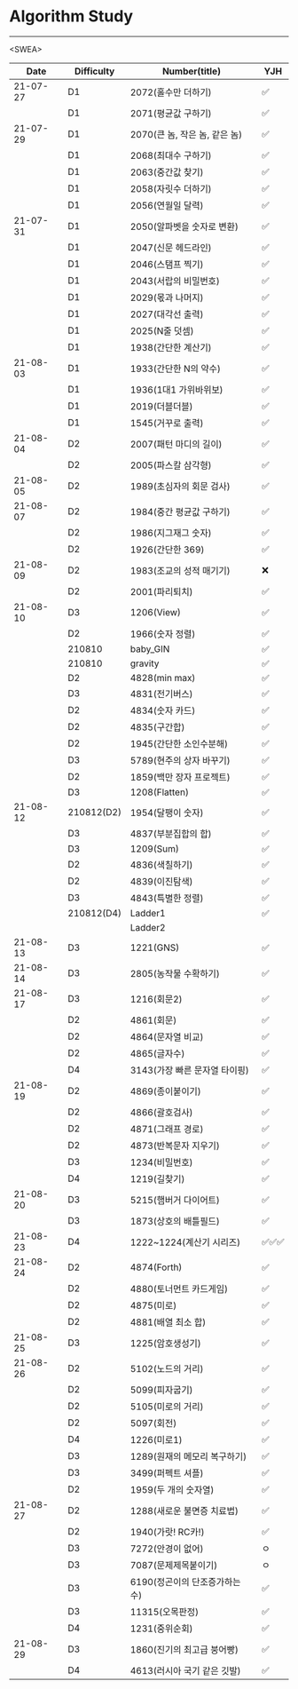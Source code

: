 # Algorithm Study

---



\<SWEA\>

| Date     | Difficulty | Number(title)                  | YJH  |
| -------- | ---------- | ------------------------------ | ---- |
| 21-07-27 | D1         | 2072(홀수만 더하기)            | ✅    |
|          | D1         | 2071(평균값 구하기)            | ✅    |
| 21-07-29 | D1         | 2070(큰 놈, 작은 놈, 같은 놈)  | ✅    |
|          | D1         | 2068(최대수 구하기)            | ✅    |
|          | D1         | 2063(중간값 찾기)              | ✅    |
|          | D1         | 2058(자릿수 더하기)            | ✅    |
|          | D1         | 2056(연월일 달력)              | ✅    |
| 21-07-31 | D1         | 2050(알파벳을 숫자로 변환)     | ✅    |
|          | D1         | 2047(신문 헤드라인)            | ✅    |
|          | D1         | 2046(스탬프 찍기)              | ✅    |
|          | D1         | 2043(서랍의 비밀번호)          | ✅    |
|          | D1         | 2029(몫과 나머지)              | ✅    |
|          | D1         | 2027(대각선 출력)              | ✅    |
|          | D1         | 2025(N줄 덧셈)                 | ✅    |
|          | D1         | 1938(간단한 계산기)            | ✅    |
| 21-08-03 | D1         | 1933(간단한 N의 약수)          | ✅    |
|          | D1         | 1936(1대1 가위바위보)          | ✅    |
|          | D1         | 2019(더블더블)                 | ✅    |
|          | D1         | 1545(거꾸로 출력)              | ✅    |
| 21-08-04 | D2         | 2007(패턴 마디의 길이)         | ✅    |
|          | D2         | 2005(파스칼 삼각형)            | ✅    |
| 21-08-05 | D2         | 1989(초심자의 회문 검사)       | ✅    |
| 21-08-07 | D2         | 1984(중간 평균값 구하기)       | ✅    |
|          | D2         | 1986(지그재그 숫자)            | ✅    |
|          | D2         | 1926(간단한 369)               | ✅    |
| 21-08-09 | D2         | 1983(조교의 성적 매기기)       | ❌    |
|          | D2         | 2001(파리퇴치)                 | ✅    |
| 21-08-10 | D3         | 1206(View)                     | ✅    |
|          | D2         | 1966(숫자 정렬)                | ✅    |
|          | 210810     | baby_GIN                       | ✅    |
|          | 210810     | gravity                        | ✅    |
|          | D2         | 4828(min max)                  | ✅    |
|          | D3         | 4831(전기버스)                 | ✅    |
|          | D2         | 4834(숫자 카드)                | ✅    |
|          | D2         | 4835(구간합)                   | ✅    |
|          | D2         | 1945(간단한 소인수분해)        | ✅    |
|          | D3         | 5789(현주의 상자 바꾸기)       | ✅    |
|          | D2         | 1859(백만 장자 프로젝트)       | ✅    |
|          | D3         | 1208(Flatten)                  | ✅    |
| 21-08-12 | 210812(D2) | 1954(달팽이 숫자)              | ✅    |
|          | D3         | 4837(부분집합의 합)            | ✅    |
|          | D3         | 1209(Sum)                      | ✅    |
|          | D2         | 4836(색칠하기)                 | ✅    |
|          | D2         | 4839(이진탐색)                 | ✅    |
|          | D3         | 4843(특별한 정렬)              | ✅    |
|          | 210812(D4) | Ladder1                        | ✅    |
|          |            | Ladder2                        |      |
| 21-08-13 | D3         | 1221(GNS)                      | ✅    |
| 21-08-14 | D3         | 2805(농작물 수확하기)          | ✅    |
| 21-08-17 | D3         | 1216(회문2)                    | ✅    |
|          | D2         | 4861(회문)                     | ✅    |
|          | D2         | 4864(문자열 비교)              | ✅    |
|          | D2         | 4865(글자수)                   | ✅    |
|          | D4         | 3143(가장 빠른 문자열 타이핑)  | ✅    |
| 21-08-19 | D2         | 4869(종이붙이기)               | ✅    |
|          | D2         | 4866(괄호검사)                 | ✅    |
|          | D2         | 4871(그래프 경로)              | ✅    |
|          | D2         | 4873(반복문자 지우기)          | ✅    |
|          | D3         | 1234(비밀번호)                 | ✅    |
|          | D4         | 1219(길찾기)                   | ✅    |
| 21-08-20 | D3         | 5215(햄버거 다이어트)          | ✅    |
|          | D3         | 1873(상호의 배틀필드)          | ✅    |
| 21-08-23 | D4         | 1222~1224(계산기 시리즈)       | ✅✅✅  |
| 21-08-24 | D2         | 4874(Forth)                    | ✅    |
|          | D2         | 4880(토너먼트 카드게임)        | ✅    |
|          | D2         | 4875(미로)                     | ✅    |
|          | D2         | 4881(배열 최소 합)             | ✅    |
| 21-08-25 | D3         | 1225(암호생성기)               | ✅    |
| 21-08-26 | D2         | 5102(노드의 거리)              | ✅    |
|          | D2         | 5099(피자굽기)                 | ✅    |
|          | D2         | 5105(미로의 거리)              | ✅    |
|          | D2         | 5097(회전)                     | ✅    |
|          | D4         | 1226(미로1)                    | ✅    |
|          | D3         | 1289(원재의 메모리 복구하기)   | ✅    |
|          | D3         | 3499(퍼펙트 셔플)              | ✅    |
|          | D2         | 1959(두 개의 숫자열)           | ✅    |
| 21-08-27 | D2         | 1288(새로운 불면증 치료법)     | ✅    |
|          | D2         | 1940(가랏! RC카!)              | ✅    |
|          | D3         | 7272(안경이 없어)              | ㅇ   |
|          | D3         | 7087(문제제목붙이기)           | ㅇ   |
|          | D3         | 6190(정곤이의 단조증가하는 수) | ✅    |
|          | D3         | 11315(오목판정)                | ✅    |
|          | D4         | 1231(중위순회)                 | ✅    |
| 21-08-29 | D3         | 1860(진기의 최고급 붕어빵)     | ✅    |
|          | D4         | 4613(러시아 국기 같은 깃발)    | ✅    |